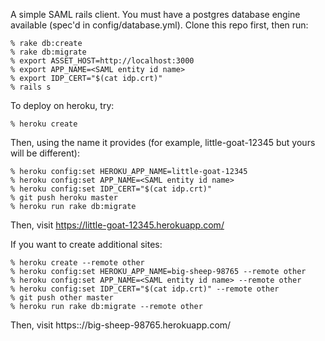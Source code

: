 A simple SAML rails client.  You must have a postgres database engine
available (spec'd in config/database.yml).  Clone this repo first,
then run:

~~~~
% rake db:create
% rake db:migrate
% export ASSET_HOST=http://localhost:3000
% export APP_NAME=<SAML entity id name>
% export IDP_CERT="$(cat idp.crt)"
% rails s
~~~~

To deploy on heroku, try:

~~~~
% heroku create
~~~~

Then, using the name it provides (for example, little-goat-12345 but
yours will be different):

~~~~
% heroku config:set HEROKU_APP_NAME=little-goat-12345
% heroku config:set APP_NAME=<SAML entity id name>
% heroku config:set IDP_CERT="$(cat idp.crt)"
% git push heroku master
% heroku run rake db:migrate
~~~~

Then, visit https://little-goat-12345.herokuapp.com/

If you want to create additional sites:

~~~~
% heroku create --remote other
% heroku config:set HEROKU_APP_NAME=big-sheep-98765 --remote other
% heroku config:set APP_NAME=<SAML entity id name> --remote other
% heroku config:set IDP_CERT="$(cat idp.crt)" --remote other
% git push other master
% heroku run rake db:migrate --remote other
~~~~

Then, visit https:://big-sheep-98765.herokuapp.com/
